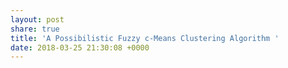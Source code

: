 ```yaml
---
layout: post
share: true
title: 'A Possibilistic Fuzzy c-Means Clustering Algorithm '
date: 2018-03-25 21:30:08 +0000
---
```

